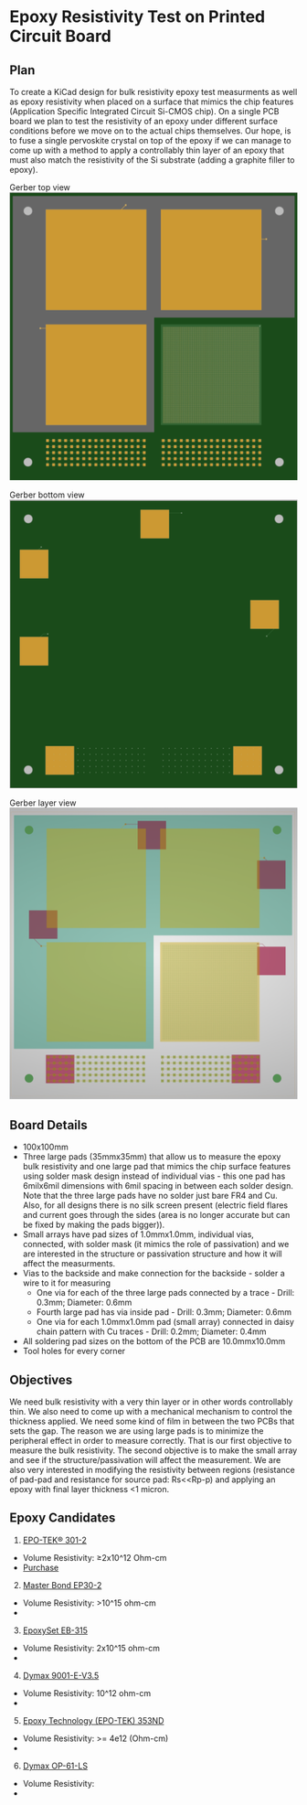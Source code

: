 #  Epoxy Resistivity Test on Printed Circuit Board

## Plan
To create a KiCad design for bulk resistivity epoxy test measurments as well as epoxy resistivity when placed on a surface that mimics the chip features (Application Specific Integrated Circuit Si-CMOS chip). On a single PCB board we plan to test the resistivity of an epoxy under different surface conditions before we move on to the actual chips themselves. Our hope, is to fuse a single pervoskite crystal on top of the epoxy if we can manage to come up with a method to apply a controllably thin layer of an epoxy that must also match the resistivity of the Si substrate (adding a graphite filler to epoxy). 

Gerber top view
![Top](/doc/assets/PCB/TopPCB.png)

Gerber bottom view
![Bottom](/doc/assets/PCB/BottomPCB.png)

Gerber layer view
![Layers](/doc/assets/PCB/LayersPCB.png)

## Board Details 
* 100x100mm
* Three large pads (35mmx35mm) that allow us to measure the epoxy bulk resistivity and one large pad that mimics the chip surface features using solder mask design instead of individual vias - this one pad has 6milx6mil dimensions with 6mil spacing in between each solder design. Note that the three large pads have no solder just bare FR4 and Cu. Also, for all designs there is no silk screen present (electric field flares and current goes through the sides (area is no longer accurate but can be fixed by making the pads bigger)).    
* Small arrays have pad sizes of 1.0mmx1.0mm, individual vias, connected, with solder mask (it mimics the role of passivation) and we are interested in the structure or passivation structure and how it will affect the measurments. 
* Vias to the backside and make connection for the backside - solder a wire to it for measuring
    * One via for each of the three large pads connected by a trace - Drill: 0.3mm; Diameter: 0.6mm
    * Fourth large pad has via inside pad -  Drill: 0.3mm; Diameter: 0.6mm
    * One via for each 1.0mmx1.0mm pad (small array) connected in daisy chain pattern with Cu traces - Drill: 0.2mm; Diameter: 0.4mm
* All soldering pad sizes on the bottom of the PCB are 10.0mmx10.0mm
* Tool holes for every corner

## Objectives
We need bulk resistivity with a very thin layer or in other words controllably thin. We also need to come up with a mechanical mechanism to control the thickness applied. We need some kind of film in between the two PCBs that sets the gap. The reason we are using large pads is to minimize the peripheral effect in order to measure correctly. That is our first objective to measure the bulk resistivity. The second objective is to make the small array and see if the structure/passivation will affect the measurement. We are also very interested in modifying the resistivity between regions (resistance of pad-pad and resistance for source pad: Rs<<Rp-p) and applying an epoxy with final layer thickness <1 micron. 

## Epoxy Candidates
1) [EPO-TEK® 301-2](https://www.epotek.com/docs/en/Datasheet/301-2.pdf)
* Volume Resistivity: ≥2x10^12 Ohm-cm
* [Purchase](https://www.laddresearch.com/chemicals/epo-tek-301-2-epoxy-resin-5060)

2) [Master Bond EP30-2](https://www.masterbond.com/tds/ep30-2)
* Volume Resistivity: >10^15 ohm-cm
* 

3) [EpoxySet EB-315](https://epoxysetinc.com/wp-content/uploads/2020/03/EB-315.pdf)
* Volume Resistivity: 2x10^15 ohm-cm
*

4) [Dymax 9001-E-V3.5](https://www.ellsworth.com/products/by-manufacturer/dymax/encapsulants/uv-curing/dymax-multi-cure-9001-e-v3.5-uv-curing-encapsulant-clear-170-ml-cartridge/?srsltid=AfmBOorZjfYYmCmlOcWkSnxyRjvTr2e21JFwku0HsaL0gSIH-5wpNKFO)
* Volume Resistivity: 10^12 ohm-cm
*

5) [Epoxy Technology (EPO-TEK) 353ND](https://www.gluespec.com/Materials/adhesive/epoxy-technology/epo-tek-353nd-t-black?gad_source=1&gbraid=0AAAAADPMaixsTquGvj406EPbFsBsGVrlI&gclid=CjwKCAiAt4C-BhBcEiwA8Kp0CfBs1VBJ1iU9LKdFmu7nnigc9BzGwFvaLJmKbJNBN-zCEAwCjQwa1RoCN1sQAvD_BwE)
* Volume Resistivity: >= 4e12 (Ohm-cm)
*

6) [Dymax OP-61-LS](https://dymax.com/content/download/4404/file_archived/OP-61%20PDS.pdf)
* Volume Resistivity: 
*
